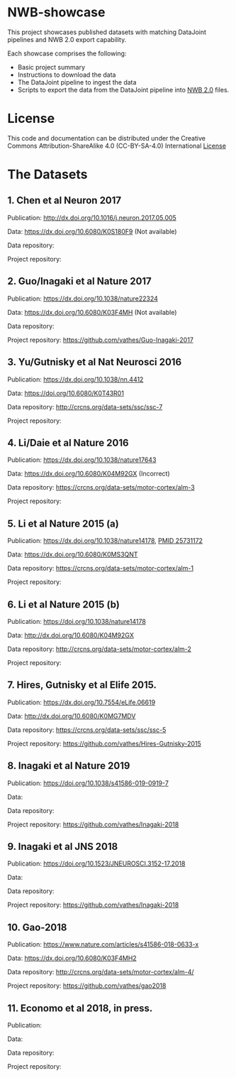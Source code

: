# NWB-showcase

This project showcases published datasets with matching DataJoint pipelines and NWB 2.0 export capability.

Each showcase comprises the following:

* Basic project summary
* Instructions to download the data
* The DataJoint pipeline to ingest the data
* Scripts to export the data from the DataJoint pipeline into [NWB 2.0](https://www.nwb.org/2017/11/11/nwb-2-0-beta-released/) files.

# License
This code and documentation can be distributed under the Creative Commons Attribution-ShareAlike 4.0 (CC-BY-SA-4.0) International [License](LICENSE.md)

# The Datasets

## 1. Chen et al Neuron 2017

Publication: http://dx.doi.org/10.1016/j.neuron.2017.05.005

Data: https://dx.doi.org/10.6080/K0S180F9 (Not available)

Data repository:

Project repository: 

## 2. Guo/Inagaki et al Nature 2017

Publication: https://dx.doi.org/10.1038/nature22324

Data: https://dx.doi.org/10.6080/K03F4MH (Not available)

Data repository: 

Project repository: https://github.com/vathes/Guo-Inagaki-2017

## 3. Yu/Gutnisky et al Nat Neurosci 2016

Publication: https://dx.doi.org/10.1038/nn.4412

Data: https://doi.org/10.6080/K0T43R01 

Data repository: http://crcns.org/data-sets/ssc/ssc-7

Project repository: 

## 4. Li/Daie et al Nature 2016

Publication: https://dx.doi.org/10.1038/nature17643 

Data: https://dx.doi.org/10.6080/K04M92GX (Incorrect)

Data repository: https://crcns.org/data-sets/motor-cortex/alm-3

Project repository: 

## 5. Li et al Nature 2015 (a)

Publication:  https://dx.doi.org/10.1038/nature14178, [PMID 25731172](https://www.ncbi.nlm.nih.gov/pubmed/25731172)

Data: https://dx.doi.org/10.6080/K0MS3QNT

Data repository: https://crcns.org/data-sets/motor-cortex/alm-1

Project repository: 

## 6. Li et al Nature 2015 (b)

Publication: https://doi.org/10.1038/nature14178

Data: http://dx.doi.org/10.6080/K04M92GX

Data repository: http://crcns.org/data-sets/motor-cortex/alm-2

Project repository: 

## 7. Hires, Gutnisky et al Elife 2015.

Publication: https://dx.doi.org/10.7554/eLife.06619

Data: http://dx.doi.org/10.6080/K0MG7MDV

Data repository: https://crcns.org/data-sets/ssc/ssc-5

Project repository: https://github.com/vathes/Hires-Gutnisky-2015

## 8. Inagaki et al Nature 2019

Publication: https://doi.org/10.1038/s41586-019-0919-7

Data:

Data repository:

Project repository: https://github.com/vathes/Inagaki-2018

## 9. Inagaki et al JNS 2018 

Publication: https://doi.org/10.1523/JNEUROSCI.3152-17.2018

Data:

Data repository:

Project repository: https://github.com/vathes/Inagaki-2018

## 10. Gao-2018 

Publication: https://www.nature.com/articles/s41586-018-0633-x

Data: https://dx.doi.org/10.6080/K03F4MH2

Data repository: http://crcns.org/data-sets/motor-cortex/alm-4/

Project repository: https://github.com/vathes/gao2018

## 11. Economo et al 2018, in press. 

Publication:

Data:

Data repository:

Project repository: 

